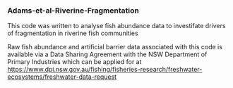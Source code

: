 ### Adams-et-al-Riverine-Fragmentation
This code was written to analyse fish abundance data to investifate drivers of fragmentation in riverine fish communities

Raw fish abundance and artificial barrier data associated with this code is available via a Data Sharing Agreement with the NSW Department of Primary Industries which can be applied for at https://www.dpi.nsw.gov.au/fishing/fisheries-research/freshwater-ecosystems/freshwater-data-request
